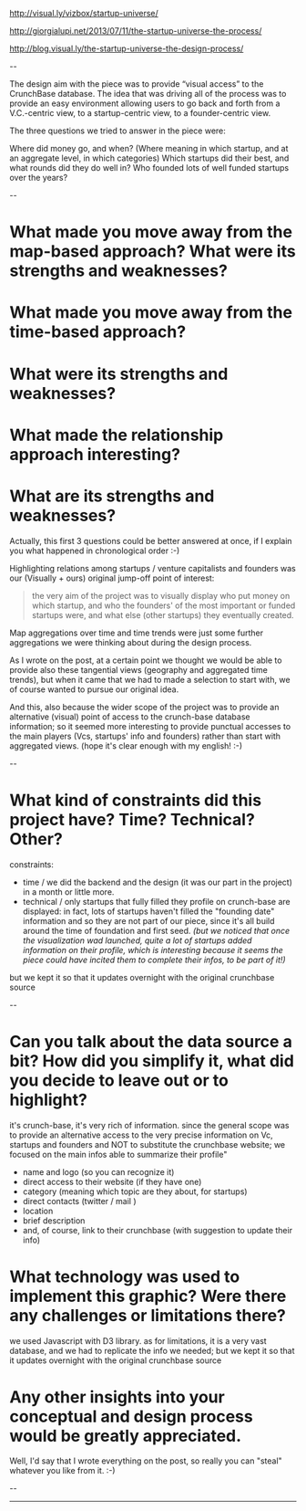 http://visual.ly/vizbox/startup-universe/

http://giorgialupi.net/2013/07/11/the-startup-universe-the-process/

http://blog.visual.ly/the-startup-universe-the-design-process/

-- 

The design aim with the piece was to provide “visual access” to the CrunchBase database. The idea that was driving all of the process was to provide an easy environment allowing users to go back and forth from a V.C.-centric view, to a startup-centric view, to a founder-centric view.

The three questions we tried to answer in the piece were:

Where did money go, and when? (Where meaning in which startup, and at an aggregate level, in which categories)
Which startups did their best, and what rounds did they do well in?
Who founded lots of well funded startups over the years?

-- 
# What made you move away from the map-based approach? What were its strengths and weaknesses?

# What made you move away from the time-based approach? 
# What were its strengths and weaknesses?

# What made the relationship approach interesting?
# What are its strengths and weaknesses? 

Actually, this first 3 questions could be better answered at once, if I explain you what happened in chronological order :-)

Highlighting relations among startups / venture capitalists and founders was our (Visually + ours) original jump-off point of interest:
> the very aim of the project was to visually display who put money on which startup, and who the founders' of the most important or funded startups were, and what else (other startups) they eventually created.

Map aggregations over time and time trends were just some further aggregations we were thinking about during the design process.

As I wrote on the post, at a certain point we thought we would be able to provide also these tangential views (geography and aggregated time trends), but when it came that we had to made a selection to start with, we of course wanted to pursue our original idea.
 
And this, also because the wider scope of the project was to provide an alternative (visual) point of access to the crunch-base database information; so it seemed more interesting to provide punctual accesses to the main players (Vcs, startups' info and founders) rather than start with aggregated views.
(hope it's clear enough with my english! :-)

-- 

# What kind of constraints did this project have? Time? Technical? Other? 

constraints:
- time / we did the backend and the design (it was our part in the project) in a month or little more.
- technical / only startups that fully filled they profile on crunch-base are displayed: 
in fact, lots of startups haven't filled the "founding date" information and so they are not part of our piece, since it's all build around the time of foundation and first seed.
_(but we noticed that once the visualization wad launched, quite a lot of startups added information on their profile, which is interesting because it seems the piece could have incited them to complete their infos, to be part of it!)_

but we kept it so that it updates overnight with the original crunchbase source

-- 

# Can you talk about the data source a bit? How did you simplify it, what did you decide to leave out or to highlight?

it's crunch-base, it's very rich of information.
since the general scope was to provide an alternative access to the very precise information on Vc, startups and founders and NOT to substitute the crunchbase website; we focused on the main infos able to summarize their profile"
- name and logo (so you can recognize it)
- direct access to their website (if they have one)
- category (meaning which topic are they about, for startups)
-  direct contacts (twitter / mail )
- location
- brief description
- and, of course, link to their crunchbase (with suggestion to update their info)

# What technology was used to implement this graphic? Were there any challenges or limitations there? 

we used Javascript with D3 library.
as for limitations, it is a very vast database, and we had to replicate the info we needed; but we kept it so that it updates overnight with the original crunchbase source

# Any other insights into your conceptual and design process would be greatly appreciated. 

Well, I'd say that I wrote everything on the post, so really you can "steal" whatever you like from it.
:-)

-- 

---
